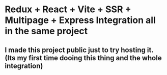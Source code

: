 # Redux + React + Vite + SSR + Multipage + Express Integration all in the same project
## I made this project public just to try hosting it. (Its my first time dooing this thing and the whole integration)



